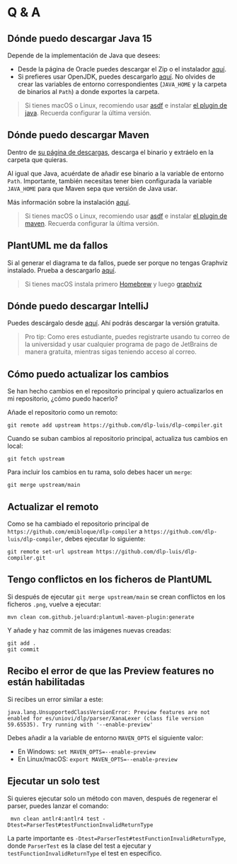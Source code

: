 # Q & A

## Dónde puedo descargar Java 15

Depende de la implementación de Java que desees:

- Desde la página de Oracle puedes descargar el Zip o el instalador [aquí](https://www.oracle.com/java/technologies/javase-jdk15-downloads.html).
- Si prefieres usar OpenJDK, puedes descargarlo [aquí](https://jdk.java.net/15/). No olvides de crear las variables de entorno correspondientes (`JAVA_HOME` y la carpeta de binarios al `Path`) a donde exportes la carpeta.

> Si tienes macOS o Linux, recomiendo usar [asdf](https://github.com/asdf-vm/asdf) e instalar [el plugin de java](https://github.com/halcyon/asdf-java). Recuerda configurar la última versión.

## Dónde puedo descargar Maven

Dentro de [su página de descargas](https://maven.apache.org/download.cgi), descarga el binario y extráelo en la carpeta que quieras.

Al igual que Java, acuérdate de añadir ese binario a la variable de entorno `Path`. Importante, también necesitas tener bien configurada la variable `JAVA_HOME` para que Maven sepa que versión de Java usar.

Más información sobre la instalación [aquí](https://maven.apache.org/install.html).

> Si tienes macOS o Linux, recomiendo usar [asdf](https://github.com/asdf-vm/asdf) e instalar [el plugin de maven](https://github.com/halcyon/asdf-maven). Recuerda configurar la última versión.

## PlantUML me da fallos

Si al generar el diagrama te da fallos, puede ser porque no tengas Graphviz instalado. Prueba a descargarlo [aquí](https://graphviz.org/download/).

> Si tienes macOS instala primero [Homebrew](https://brew.sh/) y luego [graphviz](https://formulae.brew.sh/formula/graphviz)

## Dónde puedo descargar IntelliJ

Puedes descárgalo desde [aquí](https://www.jetbrains.com/idea/download). Ahí podrás descargar la versión gratuita.

> Pro tip: Como eres estudiante, puedes registrarte usando tu correo de la universidad y usar cualquier programa de pago de JetBrains de manera gratuita, mientras sigas teniendo acceso al correo.

## Cómo puedo actualizar los cambios

Se han hecho cambios en el repositorio principal y quiero actualizarlos en mi repositorio, ¿cómo puedo hacerlo?

Añade el repositorio como un remoto:

```
git remote add upstream https://github.com/dlp-luis/dlp-compiler.git
```

Cuando se suban cambios al repositorio principal, actualiza tus cambios en local:

```
git fetch upstream
```

Para incluir los cambios en tu rama, solo debes hacer un `merge`:

```
git merge upstream/main
```

## Actualizar el remoto

Como se ha cambiado el repositorio principal de `https://github.com/emibloque/dlp-compiler` a `https://github.com/dlp-luis/dlp-compiler`, debes ejecutar lo siguiente:

```
git remote set-url upstream https://github.com/dlp-luis/dlp-compiler.git
```

## Tengo conflictos en los ficheros de PlantUML

Si después de ejecutar `git merge upstream/main` se crean conflictos en los ficheros `.png`, vuelve a ejecutar:

```
mvn clean com.github.jeluard:plantuml-maven-plugin:generate
```

Y añade y haz commit de las imágenes nuevas creadas:

```
git add .
git commit
```

## Recibo el error de que las Preview features no están habilitadas

Si recibes un error similar a este:

```
java.lang.UnsupportedClassVersionError: Preview features are not enabled for es/uniovi/dlp/parser/XanaLexer (class file version 59.65535). Try running with '--enable-preview'
```

Debes añadir a la variable de entorno `MAVEN_OPTS` el siguiente valor:

- En Windows: `set MAVEN_OPTS=--enable-preview`
- En Linux/macOS: `export MAVEN_OPTS=--enable-preview`

## Ejecutar un solo test

Si quieres ejecutar solo un método con maven, después de regenerar el parser, puedes lanzar el comando:

```
 mvn clean antlr4:antlr4 test -Dtest=ParserTest#testFunctionInvalidReturnType
```

La parte importante es `-Dtest=ParserTest#testFunctionInvalidReturnType`, donde `ParserTest` es la clase del test a ejecutar y `testFunctionInvalidReturnType` el test en específico. 